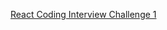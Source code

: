 [React Coding Interview Challenge 1](https://medium.com/@justin.sherman/react-coding-interview-challenge-1-4b19bce85b0a)


